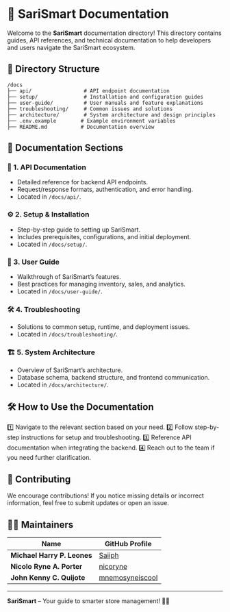 # 📖 SariSmart Documentation

Welcome to the **SariSmart** documentation directory! This directory contains guides, API references, and technical documentation to help developers and users navigate the SariSmart ecosystem.

## 📁 Directory Structure

```
/docs
├── api/                 # API endpoint documentation
├── setup/               # Installation and configuration guides
├── user-guide/          # User manuals and feature explanations
├── troubleshooting/     # Common issues and solutions
├── architecture/        # System architecture and design principles
├── .env.example        # Example environment variables
├── README.md           # Documentation overview
```

## 📜 Documentation Sections

### 📌 1. API Documentation

- Detailed reference for backend API endpoints.
- Request/response formats, authentication, and error handling.
- Located in `/docs/api/`.

### ⚙️ 2. Setup & Installation

- Step-by-step guide to setting up SariSmart.
- Includes prerequisites, configurations, and initial deployment.
- Located in `/docs/setup/`.

### 📘 3. User Guide

- Walkthrough of SariSmart’s features.
- Best practices for managing inventory, sales, and analytics.
- Located in `/docs/user-guide/`.

### 🛠️ 4. Troubleshooting

- Solutions to common setup, runtime, and deployment issues.
- Located in `/docs/troubleshooting/`.

### 🏗️ 5. System Architecture

- Overview of SariSmart’s architecture.
- Database schema, backend structure, and frontend communication.
- Located in `/docs/architecture/`.

## 🛠️ How to Use the Documentation

1️⃣ Navigate to the relevant section based on your need.
2️⃣ Follow step-by-step instructions for setup and troubleshooting.
3️⃣ Reference API documentation when integrating the backend.
4️⃣ Reach out to the team if you need further clarification.

## 📌 Contributing

We encourage contributions! If you notice missing details or incorrect information, feel free to submit updates or open an issue.

## 👨‍💻 Maintainers

| Name                        | GitHub Profile                                        |
| --------------------------- | ----------------------------------------------------- |
| **Michael Harry P. Leones** | [Saiiph](https://github.com/Saiiph)                   |
| **Nicolo Ryne A. Porter**   | [nicoryne](https://github.com/nicoryne)               |
| **John Kenny C. Quijote**   | [mnemosyneiscool](https://github.com/mnemosyneiscool) |

---

**SariSmart** – Your guide to smarter store management! 📖🚀
